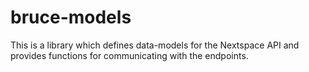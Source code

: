# bruce-models

This is a library which defines data-models for the Nextspace API and provides functions for communicating with the endpoints.